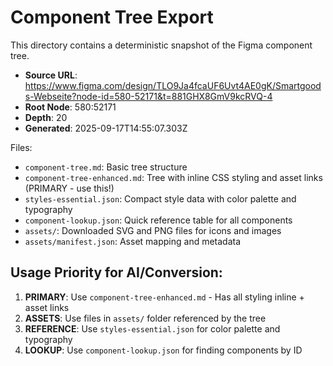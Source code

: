 # Component Tree Export

This directory contains a deterministic snapshot of the Figma component tree.

- **Source URL**: https://www.figma.com/design/TLO9Ja4fcaUF6Uvt4AE0gK/Smartgoods-Webseite?node-id=580-52171&t=881GHX8GmV9kcRVQ-4
- **Root Node**: 580:52171
- **Depth**: 20
- **Generated**: 2025-09-17T14:55:07.303Z

Files:
- `component-tree.md`: Basic tree structure
- `component-tree-enhanced.md`: Tree with inline CSS styling and asset links (PRIMARY - use this!)
- `styles-essential.json`: Compact style data with color palette and typography
- `component-lookup.json`: Quick reference table for all components
- `assets/`: Downloaded SVG and PNG files for icons and images
- `assets/manifest.json`: Asset mapping and metadata

## Usage Priority for AI/Conversion:

1. **PRIMARY**: Use `component-tree-enhanced.md` - Has all styling inline + asset links
2. **ASSETS**: Use files in `assets/` folder referenced by the tree
3. **REFERENCE**: Use `styles-essential.json` for color palette and typography
4. **LOOKUP**: Use `component-lookup.json` for finding components by ID
